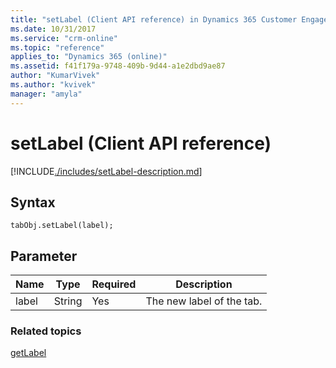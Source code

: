 ```yaml
---
title: "setLabel (Client API reference) in Dynamics 365 Customer Engagement| MicrosoftDocs"
ms.date: 10/31/2017
ms.service: "crm-online"
ms.topic: "reference"
applies_to: "Dynamics 365 (online)"
ms.assetid: f41f179a-9748-409b-9d44-a1e2dbd9ae87
author: "KumarVivek"
ms.author: "kvivek"
manager: "amyla"
---
```

# setLabel (Client API reference)



[!INCLUDE[./includes/setLabel-description.md](./includes/setLabel-description.md)]

## Syntax

`tabObj.setLabel(label);`

## Parameter

|Name|Type|Required|Description|
|--|--|--|--|
|label|String|Yes|The new label of the tab.|

### Related topics

[getLabel](getLabel.md)